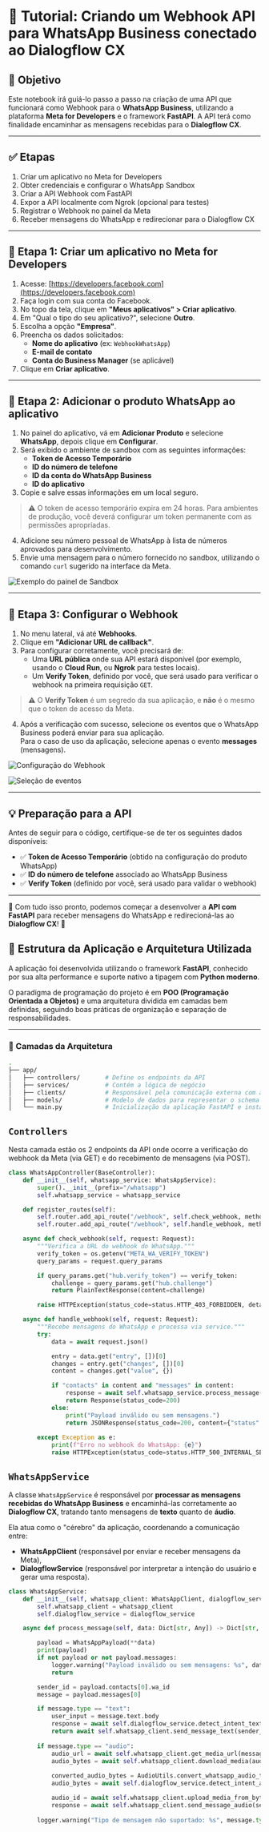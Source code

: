 # 📘 Tutorial: Criando um Webhook API para WhatsApp Business conectado ao Dialogflow CX

## 🧠 Objetivo

Este notebook irá guiá-lo passo a passo na criação de uma API que funcionará como Webhook para o **WhatsApp Business**, utilizando a plataforma **Meta for Developers** e o framework **FastAPI**. A API terá como finalidade encaminhar as mensagens recebidas para o **Dialogflow CX**.

---

## ✅ Etapas

1. Criar um aplicativo no Meta for Developers  
2. Obter credenciais e configurar o WhatsApp Sandbox  
3. Criar a API Webhook com FastAPI  
4. Expor a API localmente com Ngrok (opcional para testes)  
5. Registrar o Webhook no painel da Meta  
6. Receber mensagens do WhatsApp e redirecionar para o Dialogflow CX  

---

## 🔧 Etapa 1: Criar um aplicativo no Meta for Developers

1. Acesse: [https://developers.facebook.com](https://developers.facebook.com)  
2. Faça login com sua conta do Facebook.  
3. No topo da tela, clique em **"Meus aplicativos" > Criar aplicativo**.  
4. Em "Qual o tipo do seu aplicativo?", selecione **Outro**.  
5. Escolha a opção **"Empresa"**.  
6. Preencha os dados solicitados:  
   - **Nome do aplicativo** (ex: `WebhookWhatsApp`)
   - **E-mail de contato**
   - **Conta do Business Manager** (se aplicável)  
7. Clique em **Criar aplicativo**.

---

## 🔐 Etapa 2: Adicionar o produto WhatsApp ao aplicativo

1. No painel do aplicativo, vá em **Adicionar Produto** e selecione **WhatsApp**, depois clique em **Configurar**.  
2. Será exibido o ambiente de sandbox com as seguintes informações:  
   - **Token de Acesso Temporário**  
   - **ID do número de telefone**  
   - **ID da conta do WhatsApp Business**  
   - **ID do aplicativo**  
3. Copie e salve essas informações em um local seguro.

> ⚠️ O token de acesso temporário expira em 24 horas. Para ambientes de produção, você deverá configurar um token permanente com as permissões apropriadas.

4. Adicione seu número pessoal de WhatsApp à lista de números aprovados para desenvolvimento.  
5. Envie uma mensagem para o número fornecido no sandbox, utilizando o comando `curl` sugerido na interface da Meta.

![Exemplo do painel de Sandbox](imgs/image.png)

---

## 📣 Etapa 3: Configurar o Webhook

1. No menu lateral, vá até **Webhooks**.  
2. Clique em **"Adicionar URL de callback"**.  
3. Para configurar corretamente, você precisará de:
   - Uma **URL pública** onde sua API estará disponível (por exemplo, usando o **Cloud Run**, ou **Ngrok** para testes locais).
   - Um **Verify Token**, definido por você, que será usado para verificar o webhook na primeira requisição `GET`.

> ⚠️ O **Verify Token** é um segredo da sua aplicação, e **não** é o mesmo que o token de acesso da Meta.

4. Após a verificação com sucesso, selecione os eventos que o WhatsApp Business poderá enviar para sua aplicação.  
   Para o caso de uso da aplicação, selecione apenas o evento **messages** (mensagens).

![Configuração do Webhook](imgs/image-1.png)

![Seleção de eventos](imgs/image-2.png)

---

## 💡 Preparação para a API

Antes de seguir para o código, certifique-se de ter os seguintes dados disponíveis:

- ✅ **Token de Acesso Temporário** (obtido na configuração do produto WhatsApp)  
- ✅ **ID do número de telefone** associado ao WhatsApp Business  
- ✅ **Verify Token** (definido por você, será usado para validar o webhook)

---

🎯 Com tudo isso pronto, podemos começar a desenvolver a **API com FastAPI** para receber mensagens do WhatsApp e redirecioná-las ao **Dialogflow CX**! 🚀


## 🧱 Estrutura da Aplicação e Arquitetura Utilizada

A aplicação foi desenvolvida utilizando o framework **FastAPI**, conhecido por sua alta performance e suporte nativo a tipagem com **Python moderno**.

O paradigma de programação do projeto é em **POO (Programação Orientada a Objetos)** e uma arquitetura dividida em camadas bem definidas, seguindo boas práticas de organização e separação de responsabilidades.

---

### 🔹 Camadas da Arquitetura

```bash
.
├── app/
│   ├── controllers/       # Define os endpoints da API
│   ├── services/          # Contém a lógica de negócio
│   ├── clients/           # Responsável pela comunicação externa com a API do WhatsApp Business
│   ├── models/            # Modelo de dados para representar o schema do request do whatsapp(tipagem, schemas)
│   └── main.py            # Inicialização da aplicação FastAPI e instanciação de objetos para injeção de dependência

```

## `Controllers`

Nesta camada estão os 2 endpoints da API onde ocorre a verificação do webhook da Meta (via GET) e do recebimento de mensagens (via POST).


```python
class WhatsAppController(BaseController):
    def __init__(self, whatsapp_service: WhatsAppService):
        super().__init__(prefix="/whatsapp")
        self.whatsapp_service = whatsapp_service

    def register_routes(self):
        self.router.add_api_route("/webhook", self.check_webhook, methods=["GET"])
        self.router.add_api_route("/webhook", self.handle_webhook, methods=["POST"])

    async def check_webhook(self, request: Request):
        """Verifica a URL do webhook do WhatsApp."""
        verify_token = os.getenv("META_WA_VERIFY_TOKEN")
        query_params = request.query_params

        if query_params.get("hub.verify_token") == verify_token:
            challenge = query_params.get("hub.challenge")
            return PlainTextResponse(content=challenge)

        raise HTTPException(status_code=status.HTTP_403_FORBIDDEN, detail="Token inválido.")

    async def handle_webhook(self, request: Request):
        """Recebe mensagens do WhatsApp e processa via service."""
        try:
            data = await request.json()

            entry = data.get("entry", [])[0]
            changes = entry.get("changes", [])[0]
            content = changes.get("value", {})

            if "contacts" in content and "messages" in content:
                response = await self.whatsapp_service.process_message(content)
                return Response(status_code=200)
            else:
                print("Payload inválido ou sem mensagens.")
                return JSONResponse(status_code=200, content={"status": "ok"})
            
        except Exception as e:
            print(f"Erro no webhook do WhatsApp: {e}")
            raise HTTPException(status_code=status.HTTP_500_INTERNAL_SERVER_ERROR, detail=str(e))

```


## `WhatsAppService`

A classe `WhatsAppService` é responsável por **processar as mensagens recebidas do WhatsApp Business** e encaminhá-las corretamente ao **Dialogflow CX**, tratando tanto mensagens de **texto** quanto de **áudio**.

Ela atua como o "cérebro" da aplicação, coordenando a comunicação entre:

- **WhatsAppClient** (responsável por enviar e receber mensagens da Meta),
- **DialogflowService** (responsável por interpretar a intenção do usuário e gerar uma resposta).


```python
class WhatsAppService:
    def __init__(self, whatsapp_client: WhatsAppClient, dialogflow_service: DialogflowService):
        self.whatsapp_client = whatsapp_client
        self.dialogflow_service = dialogflow_service

    async def process_message(self, data: Dict[str, Any]) -> Dict[str, str]:

        payload = WhatsAppPayload(**data)
        print(payload)
        if not payload or not payload.messages:
            logger.warning("Payload inválido ou sem mensagens: %s", data)
            return

        sender_id = payload.contacts[0].wa_id
        message = payload.messages[0]

        if message.type == "text":
            user_input = message.text.body
            response = await self.dialogflow_service.detect_intent_text(sender_id, user_input)
            return await self.whatsapp_client.send_message_text(sender_id, response)
            
        if message.type == "audio":
            audio_url = await self.whatsapp_client.get_media_url(message.audio.id)
            audio_bytes = await self.whatsapp_client.download_media(audio_url)
            
            converted_audio_bytes = AudioUtils.convert_whatsapp_audio_to_dialogflow(audio_bytes)
            audio_bytes = await self.dialogflow_service.detect_intent_audio(sender_id, converted_audio_bytes)

            audio_id = await self.whatsapp_client.upload_media_from_bytes(audio_bytes)
            response = await self.whatsapp_client.send_message_audio(sender_id, audio_id)
            
        logger.warning("Tipo de mensagem não suportado: %s", message.type)
```

